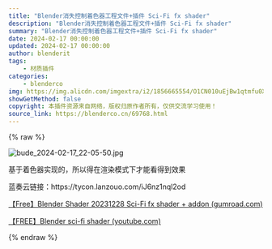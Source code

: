 ```yaml
---
title: "Blender消失控制着色器工程文件+插件 Sci-Fi fx shader"
description: "Blender消失控制着色器工程文件+插件 Sci-Fi fx shader"
summary: "Blender消失控制着色器工程文件+插件 Sci-Fi fx shader"
date: 2024-02-17 00:00:00
updated: 2024-02-17 00:00:00
author: blenderit
tags: 
    - 材质插件
categories:
    - blenderco
img: https://img.alicdn.com/imgextra/i2/1856665554/O1CN010uEjBw1qtmfu0X0Cz_!!1856665554.jpg
showGetMethod: false
copyright: 本插件资源来自网络，版权归原作者所有，仅供交流学习使用！
source_link: https://blenderco.cn/69768.html
---
```


{% raw %}
<p><img src="https://img.alicdn.com/imgextra/i2/1856665554/O1CN010uEjBw1qtmfu0X0Cz_!!1856665554.jpg" alt="bude_2024-02-17_22-05-50.jpg"></p><p>基于着色器实现的，所以得在渲染模式下才能看得到效果</p><p>蓝奏云链接：https://tycon.lanzouo.com/iJ6nz1nql2od</p><p><a href="https://app.gumroad.com/d/a3e5b802f15cde95393592ec11478e09">【Free】Blender Shader 20231228 Sci-Fi fx shader + addon (gumroad.com)</a></p><p><a href="https://www.youtube.com/watch?v=eq-f1B4UAxE&amp;ab_channel=CaseySheep">【FREE】Blender sci-fi shader (youtube.com)</a></p>
<div style="display: none">blenderco</div>
{% endraw %}